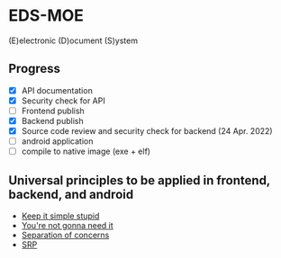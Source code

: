 # EDS-MOE
(E)electronic (D)ocument (S)ystem 

## Progress
- [x] API documentation
- [x] Security check for API
- [ ] Frontend publish
- [x] Backend publish
- [x] Source code review and security check for backend (24 Apr. 2022)
- [ ] android application
- [ ] compile to native image (exe + elf)

## Universal principles to be applied in frontend, backend, and android
- [Keep it simple stupid](http://principles-wiki.net/principles:keep_it_simple_stupid)
- [You're not gonna need it](http://c2.com/xp/YouArentGonnaNeedIt.html)
- [Separation of concerns](https://en.wikipedia.org/wiki/Separation_of_concerns)
- [SRP](https://en.wikipedia.org/wiki/Single-responsibility_principle)
